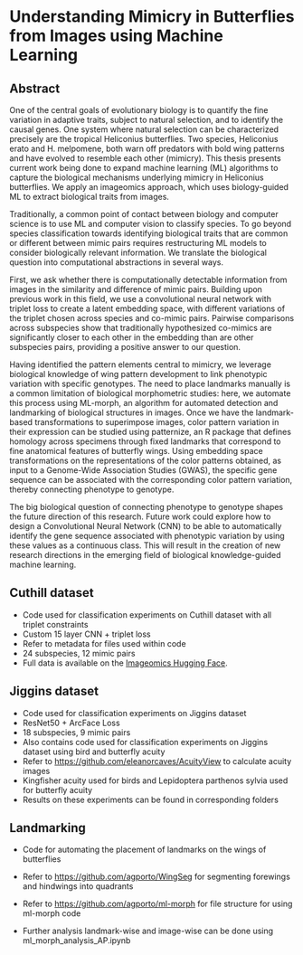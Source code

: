 # Understanding Mimicry in Butterflies from Images using Machine Learning

## Abstract

One of the central goals of evolutionary biology is to quantify the fine variation in adaptive traits, subject to natural selection, and to identify the causal genes. One system where natural selection can be characterized precisely are the tropical Heliconius butterflies. Two species, Heliconius erato and H. melpomene, both warn off predators with bold wing patterns and have evolved to resemble each other (mimicry). This thesis presents current work being done to expand machine learning (ML) algorithms to capture the biological mechanisms underlying mimicry in Heliconius butterflies. We apply an imageomics approach, which uses biology-guided ML to extract biological traits from images.

Traditionally, a common point of contact between biology and computer science is to use ML and computer vision to classify species. To go beyond species classification towards identifying biological traits that are common or different between mimic pairs requires restructuring ML models to consider biologically relevant information. We translate the biological question into computational abstractions in several ways.

First, we ask whether there is computationally detectable information from images in the similarity and difference of mimic pairs. Building upon previous work in this field, we use a convolutional neural network with triplet loss to create a latent embedding space, with different variations of the triplet chosen across species and co-mimic pairs. Pairwise comparisons across subspecies show that traditionally hypothesized co-mimics are significantly closer to each other in the embedding than are other subspecies pairs, providing a positive answer to our question.

Having identified the pattern elements central to mimicry, we leverage biological knowledge of wing pattern development to link phenotypic variation with specific genotypes. The need to place landmarks manually is a common limitation of biological morphometric studies: here, we automate this process using ML-morph, an algorithm for automated detection and landmarking of biological structures in images. Once we have the landmark-based transformations to superimpose images, color pattern variation in their expression can be studied using patternize, an R package that defines homology across specimens through fixed landmarks that correspond to fine anatomical features of butterfly wings. Using embedding space transformations on the representations of the color patterns obtained, as input to a Genome-Wide Association Studies (GWAS), the specific gene sequence can be associated with the corresponding color pattern variation, thereby connecting phenotype to genotype.

The big biological question of connecting phenotype to genotype shapes the future direction of this research. Future work could explore how to design a Convolutional Neural Network (CNN) to be able to automatically identify the gene sequence associated with phenotypic variation by using these values as a continuous class. This will result in the creation of new research directions in the emerging field of biological knowledge-guided machine learning.



## Cuthill dataset

- Code used for classification experiments on Cuthill dataset with all triplet constraints
- Custom 15 layer CNN + triplet loss
- Refer to metadata for files used within code
- 24 subspecies, 12 mimic pairs
- Full data is available on the [Imageomics Hugging Face](https://huggingface.co/datasets?other=doi%3A10.57967%2Fhf%2F1351).

## Jiggins dataset

- Code used for classification experiments on Jiggins dataset  
- ResNet50 + ArcFace Loss
- 18 subspecies, 9 mimic pairs 
- Also contains code used for classification experiments on Jiggins dataset using bird and butterfly acuity
- Refer to https://github.com/eleanorcaves/AcuityView to calculate acuity images
- Kingfisher acuity used for birds and Lepidoptera parthenos sylvia used for butterfly acuity
- Results on these experiments can be found in corresponding folders

## Landmarking

- Code for automating the placement of landmarks on the wings of butterflies 

- Refer to https://github.com/agporto/WingSeg for segmenting forewings and hindwings into quadrants

- Refer to https://github.com/agporto/ml-morph for file structure for using ml-morph code

- Further analysis landmark-wise and image-wise can be done using ml_morph_analysis_AP.ipynb
